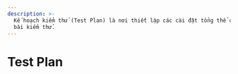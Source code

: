 ```yaml
---
description: >-
  Kế hoạch kiểm thử (Test Plan) là nơi thiết lập các cài đặt tổng thể cho một
  bài kiểm thử.
---
```


# Test Plan

